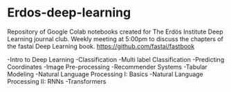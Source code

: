 # Erdos-deep-learning

Repository of Google Colab notebooks created for The Erdös Institute Deep Learning journal club. 
Weekly meeting at 5:00pm to discuss the chapters of the fastai Deep Learning book.
https://github.com/fastai/fastbook

-Intro to Deep Learning
-Classification
-Multi label Classification
-Predicting Coordinates
-Image Pre-processing
-Recommender Systems
-Tabular Modeling
-Natural Language Processing I: Basics
-Natural Language Processing II: RNNs
-Transformers
